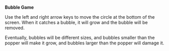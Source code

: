 **Bubble Game**

Use the left and right arrow keys to move the circle at the bottom of the screen.  When it catches a bubble, it will grow and the bubble will be removed.

Eventually, bubbles will be different sizes, and bubbles smaller than the popper will make it grow, and bubbles larger than the popper will damage it.
